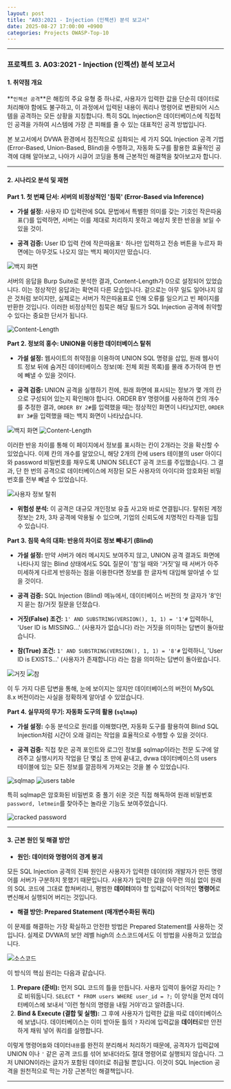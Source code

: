 ```yaml
---
layout: post
title: "A03:2021 - Injection (인젝션) 분석 보고서"
date: 2025-08-27 17:00:00 +0900
categories: Projects OWASP-Top-10
---
```

---

### **프로젝트 3. A03:2021 - Injection (인젝션) 분석 보고서**

#### **1. 취약점 개요**

**`인젝션 공격`**은 해킹의 주요 유형 중 하나로, 사용자가 입력한 값을 단순히 데이터로 처리해야 함에도 불구하고, 이 과정에서 입력된 내용이 쿼리나 명령어로 변환되어 시스템을 공격하는 모든 상황을 지칭합니다. 특히 SQL Injection은 데이터베이스에 직접적인 공격을 가하여 시스템에 가장 큰 피해를 줄 수 있는 대표적인 공격 방법입니다. 

본 보고서에서 DVWA 환경에서 점진적으로 심화되는 세 가지 SQL Injection 공격 기법(Error-Based, Union-Based, Blind)을 수행하고, 자동화 도구를 활용한 효율적인 공격에 대해 알아보고, 나아가 시큐어 코딩을 통해 근본적인 해결책을 찾아보고자 합니다.

---

#### **2. 시나리오 분석 및 재현**

**Part 1. 첫 번째 단서: 서버의 비정상적인 '침묵' (Error-Based via Inference)**

*   **가설 설정:**
사용자 ID 입력란에 SQL 문법에서 특별한 의미를 갖는 기호인 작은따옴표(')를 입력하면, 서버는 이를 제대로 처리하지 못하고 예상치 못한 반응을 보일 수 있을 것이.

*   **공격 검증:**
User ID 입력 칸에 작은따옴표`'` 하나만 입력하고 전송 버튼을 누르자 화면에는 아무것도 나오지 않는 백지 페이지만 떴습니다.

   ![백지 화면](/assets/images/A03_P1-1.png)

서버의 응답을 Burp Suite로 분석한 결과, Content-Length가 0으로 설정되어 있었습니다. 이는 정상적인 응답과는 확연히 다른 모습입니다. 겉으로는 아무 일도 일어나지 않은 것처럼 보이지만, 실제로는 서버가 작은따옴표로 인해 오류를 일으키고 빈 페이지를 반환한 것입니다. 이러한 비정상적인 침묵은 해당 필드가 SQL Injection 공격에 취약할 수 있다는 중요한 단서가 됩니다.

   ![Content-Length](/assets/images/A03_P1-2.png)

**Part 2. 정보의 홍수: UNION을 이용한 데이터베이스 탈취**

*   **가설 설정:**
웹사이트의 취약점을 이용하여 UNION SQL 명령을 삽입, 원래 웹사이트 정보 뒤에 숨겨진 데이터베이스 정보(예: 전체 회원 목록)를 몰래 추가하여 한 번에 빼낼 수 있을 것이다.

*   **공격 검증:**
UNION 공격을 실행하기 전에, 원래 화면에 표시되는 정보가 몇 개의 칸으로 구성되어 있는지 확인해야 합니다. ORDER BY 명령어를 사용하여 칸의 개수를 추정한 결과, `ORDER BY 2#`를 입력했을 때는 정상적인 화면이 나타났지만, `ORDER BY 3#`을 입력했을 때는 백지 화면이 나타났습니다.

   ![백지 화면](/assets/images/A03_P2-2.png)
   ![Content-Length](/assets/images/A03_P2-3.png)

이러한 반응 차이를 통해 이 페이지에서 정보를 표시하는 칸이 2개라는 것을 확신할 수 있었습니다. 이제 칸의 개수를 알았으니, 해당 2개의 칸에 users 테이블의 user 아이디와 password 비밀번호를 채우도록 UNION SELECT 공격 코드를 주입했습니다. 그 결과, 단 한 번의 공격으로 데이터베이스에 저장된 모든 사용자의 아이디와 암호화된 비밀번호를 전부 빼낼 수 있었습니다.

   ![사용자 정보 탈취](/assets/images/A03_P2-1.png)

*   **위험성 분석:**
이 공격은 대규모 개인정보 유출 사고와 바로 연결됩니다. 탈취된 계정 정보는 2차, 3차 공격에 악용될 수 있으며, 기업의 신뢰도에 치명적인 타격을 입힐 수 있습니다.

**Part 3. 침묵 속의 대화: 반응의 차이로 정보 빼내기 (Blind)**

*   **가설 설정:**
만약 서버가 에러 메시지도 보여주지 않고, UNION 공격 결과도 화면에 나타나지 않는 Blind 상태에서도 SQL 질문이 '참'일 때와 '거짓'일 때 서버가 아주 미세하게 다르게 반응하는 점을 이용한다면 정보를 한 글자씩 대입해 알아낼 수 있을 것이다.

*   **공격 검증:**
 SQL Injection (Blind) 메뉴에서, 데이터베이스 버전의 첫 글자가 '8'인지 묻는 참/거짓 질문을 던졌습다.
  *   **거짓(False) 조건:** `1' AND SUBSTRING(VERSION(), 1, 1) = '1'#` 입력하니, 'User ID is MISSING...' (사용자가 없습니다) 라는 거짓을 의미하는 답변이 돌아왔습니다.
 *   **참(True) 조건:** `1' AND SUBSTRING(VERSION(), 1, 1) = '8'#` 입력하니, 'User ID is EXISTS...' (사용자가 존재합니다) 라는 참을 의미하는 답변이 돌아왔습니다.

   ![거짓](/assets/images/A03_P3-1.png)
   ![참](/assets/images/A03_P3-2.png)

이 두 가지 다른 답변을 통해, 눈에 보이지는 않지만 데이터베이스의 버전이 MySQL 8.x 버전이라는 사실을 정확하게 알아낼 수 있었습니다.

**Part 4. 실무자의 무기: 자동화 도구의 활용 (`sqlmap`)**

*   **가설 설정:**
 수동 분석으로 원리를 이해했다면, 자동화 도구를 활용하여 Blind SQL Injection처럼 시간이 오래 걸리는 작업을 효율적으로 수행할 수 있을 것이다.

*   **공격 검증:**
직접 찾은 공격 포인트와 로그인 정보를 sqlmap이라는 전문 도구에 알려주고 실행시키자 작업을 단 몇십 초 만에 끝내고, dvwa 데이터베이스의 users 테이블에 있는 모든 정보를 깔끔하게 가져오는 것을 볼 수 있었습니다.
    
   ![sqlmap](/assets/images/A03_P4-1.png)
   ![users table](/assets/images/A03_P4-3.png)

특히 sqlmap은 암호화된 비밀번호 중 풀기 쉬운 것은 직접 해독하여 원래 비밀번호`password, letmein`를 찾아주는 놀라운 기능도 보여주었습니다. 

   ![cracked password](/assets/images/A03_P4-2.png)

---

#### **3. 근본 원인 및 해결 방안**

*   **원인: 데이터와 명령어의 경계 붕괴**

모든 SQL Injection 공격의 진짜 원인은 사용자가 입력한 데이터와 개발자가 만든 명령어를 서버가 구분하지 못했기 때문입니다. 사용자가 입력한 값을 아무런 의심 없이 원래의 SQL 코드에 그대로 합쳐버리니, 평범한 **데이터**여야 할 입력값이 악의적인 **명령어**로 변신해서 실행되어 버리는 것입니다.

*   **해결 방안: Prepared Statement (매개변수화된 쿼리)**

이 문제를 해결하는 가장 확실하고 안전한 방법은 Prepared Statement를 사용하는 것입니다. 실제로 DVWA의 보안 레벨 high의 소스코드에서도 이 방법을 사용하고 있었습니다.

   ![소스코드](/assets/images/A03_Sourcecode.png)

 이 방식의 핵심 원리는 다음과 같습니다.
 1.  **Prepare (준비):** 먼저 SQL 코드의 틀을 만듭니다. 사용자 입력이 들어갈 자리는 ?로 비워둡니다. `SELECT * FROM users WHERE user_id = ?;` 이 양식을 먼저 데이터베이스에 보내서 '이런 형식의 명령을 내릴 거야'라고 알려줍니다.
 2.  **Bind & Execute (결합 및 실행):** 그 후에 사용자가 입력한 값을 따로 데이터베이스에 보냅니다. 데이터베이스는 이미 받아둔 틀의 `?` 자리에 입력값을 **데이터**로만 안전하게 채워 넣어 쿼리를 실행합니다.

이렇게 명령어`틀`와 데이터`내용`를 완전히 분리해서 처리하기 때문에, 공격자가 입력값에 UNION 이나 `'` 같은 공격 코드를 섞어 보내더라도 절대 명령어로 실행되지 않습니다. 그저 UNION이라는 글자가 포함된 데이터로 취급될 뿐입니다. 이것이 SQL Injection 공격을 원천적으로 막는 가장 근본적인 해결책입니다.


<hr class="short-rule">
